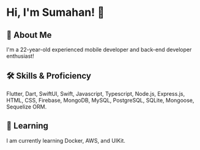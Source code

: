 # Hi, I'm Sumahan! 👋

## 🚀 About Me
I'm a 22-year-old experienced mobile developer and back-end developer enthusiast!

## 🛠 Skills & Proficiency
Flutter, Dart, SwiftUI, Swift, Javascript, Typescript, Node.js, Express.js, HTML, CSS, Firebase, MongoDB, MySQL, PostgreSQL, SQLite, Mongoose, Sequelize ORM.

## 🎯 Learning
I am currently learning Docker, AWS, and UIKit.
